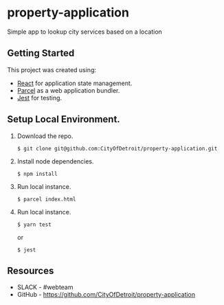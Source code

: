 # property-application

Simple app to lookup city services based on a location

## Getting Started

This project was created using:
 - [React](https://reactjs.org/) for application state management.
 - [Parcel](https://parceljs.org/) as a web application bundler.
 - [Jest](https://jestjs.io/) for testing.

## Setup Local Environment.

1. Download the repo.
    ```
    $ git clone git@github.com:CityOfDetroit/property-application.git
    ```
2. Install node dependencies.

    ```
    $ npm install
    ```

3. Run local instance.
    ```
    $ parcel index.html
    ```

4. Run local instance.
    ```
    $ yarn test
    ```
    or
    ```
    $ jest
    ```
## Resources

* SLACK - #webteam
* GitHub - https://github.com/CityOfDetroit/property-application